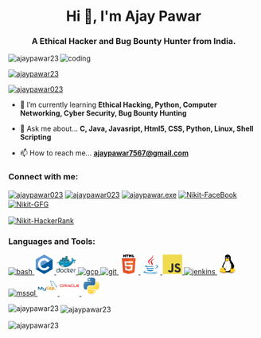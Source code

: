 <h1 align="center">Hi 👋, I'm Ajay Pawar</h1>
<h3 align="center">A Ethical Hacker and Bug Bounty Hunter from India.</h3>
<img align="right" alt="coding" width="400" src="https://media1.giphy.com/media/RbDKaczqWovIugyJmW/200.gif">

<p align="left"> <img src="https://komarev.com/ghpvc/?username=ajaypawar23&label=Profile%20views&color=0e75b6&style=flat" alt="ajaypawar23" /> </p>

<p align="left"> <a href="https://github.com/ryo-ma/github-profile-trophy"><img src="https://github-profile-trophy.vercel.app/?username=ajaypawar23" alt="ajaypawar23" /></a> </p>

<p align="left"> <a href="https://twitter.com/ajaypawar023" target="blank"><img src="https://img.shields.io/twitter/follow/ajaypawar023?logo=twitter&style=for-the-badge" alt="ajaypawar023" /></a> </p>

- 🌱 I’m currently learning **Ethical Hacking, Python, Computer Networking, Cyber Security, Bug Bounty Hunting**

- 💬 Ask me about... **C, Java, Javasript, Html5, CSS, Python, Linux, Shell Scripting**

- 📫 How to reach me... **ajaypawar7567@gmail.com**

<h3 align="left">Connect with me:</h3>
<p align="left">
<a href="https://twitter.com/ajaypawar023" target="blank"><img align="center" src="https://raw.githubusercontent.com/rahuldkjain/github-profile-readme-generator/master/src/images/icons/Social/twitter.svg" alt="ajaypawar023" height="30" width="40" /></a>
<a href="https://linkedin.com/in/ajaypawar023" target="blank"><img align="center" src="https://raw.githubusercontent.com/rahuldkjain/github-profile-readme-generator/master/src/images/icons/Social/linked-in-alt.svg" alt="ajaypawar023" height="30" width="40" /></a>
<a href="https://instagram.com/ajaypawar.exe" target="blank"><img align="center" src="https://raw.githubusercontent.com/rahuldkjain/github-profile-readme-generator/master/src/images/icons/Social/instagram.svg" alt="ajaypawar.exe" height="30" width="40" /></a>
<a href="https://www.facebook.com/profile.php?id=100021979189082/" target="blank"><img align="center" src="https://raw.githubusercontent.com/rahuldkjain/github-profile-readme-generator/master/src/images/icons/Social/facebook.svg" alt="Nikit-FaceBook" height="30" width="40" /></a>
<a href="https://auth.geeksforgeeks.org/user/ajaypawar23/profile" target="blank"><img align="center" src="https://raw.githubusercontent.com/rahuldkjain/github-profile-readme-generator/master/src/images/icons/Social/geeks-for-geeks.svg" alt="Nikit-GFG" height="30" width="40" /></a></p>
<a href="https://www.hackerrank.com/ajaypawar7567" target="blank"><img align="center" src="https://raw.githubusercontent.com/rahuldkjain/github-profile-readme-generator/master/src/images/icons/Social/hackerrank.svg" alt="Nikit-HackerRank" height="30" width="40" /></a>
</p>

<h3 align="left">Languages and Tools:</h3>
<p align="left"> <a href="https://www.gnu.org/software/bash/" target="_blank" rel="noreferrer"> <img src="https://www.vectorlogo.zone/logos/gnu_bash/gnu_bash-icon.svg" alt="bash" width="40" height="40"/> </a> <a href="https://www.cprogramming.com/" target="_blank" rel="noreferrer"> <img src="https://raw.githubusercontent.com/devicons/devicon/master/icons/c/c-original.svg" alt="c" width="40" height="40"/> </a> <a href="https://www.docker.com/" target="_blank" rel="noreferrer"> <img src="https://raw.githubusercontent.com/devicons/devicon/master/icons/docker/docker-original-wordmark.svg" alt="docker" width="40" height="40"/> </a> <a href="https://cloud.google.com" target="_blank" rel="noreferrer"> <img src="https://www.vectorlogo.zone/logos/google_cloud/google_cloud-icon.svg" alt="gcp" width="40" height="40"/> </a> <a href="https://git-scm.com/" target="_blank" rel="noreferrer"> <img src="https://www.vectorlogo.zone/logos/git-scm/git-scm-icon.svg" alt="git" width="40" height="40"/> </a> <a href="https://www.w3.org/html/" target="_blank" rel="noreferrer"> <img src="https://raw.githubusercontent.com/devicons/devicon/master/icons/html5/html5-original-wordmark.svg" alt="html5" width="40" height="40"/> </a> <a href="https://www.java.com" target="_blank" rel="noreferrer"> <img src="https://raw.githubusercontent.com/devicons/devicon/master/icons/java/java-original.svg" alt="java" width="40" height="40"/> </a> <a href="https://developer.mozilla.org/en-US/docs/Web/JavaScript" target="_blank" rel="noreferrer"> <img src="https://raw.githubusercontent.com/devicons/devicon/master/icons/javascript/javascript-original.svg" alt="javascript" width="40" height="40"/> </a> <a href="https://www.jenkins.io" target="_blank" rel="noreferrer"> <img src="https://www.vectorlogo.zone/logos/jenkins/jenkins-icon.svg" alt="jenkins" width="40" height="40"/> </a> <a href="https://www.linux.org/" target="_blank" rel="noreferrer"> <img src="https://raw.githubusercontent.com/devicons/devicon/master/icons/linux/linux-original.svg" alt="linux" width="40" height="40"/> </a> <a href="https://www.microsoft.com/en-us/sql-server" target="_blank" rel="noreferrer"> <img src="https://www.svgrepo.com/show/303229/microsoft-sql-server-logo.svg" alt="mssql" width="40" height="40"/> </a> <a href="https://www.mysql.com/" target="_blank" rel="noreferrer"> <img src="https://raw.githubusercontent.com/devicons/devicon/master/icons/mysql/mysql-original-wordmark.svg" alt="mysql" width="40" height="40"/> </a> <a href="https://www.oracle.com/" target="_blank" rel="noreferrer"> <img src="https://raw.githubusercontent.com/devicons/devicon/master/icons/oracle/oracle-original.svg" alt="oracle" width="40" height="40"/> </a> <a href="https://www.python.org" target="_blank" rel="noreferrer"> <img src="https://raw.githubusercontent.com/devicons/devicon/master/icons/python/python-original.svg" alt="python" width="40" height="40"/> </a> </p>

<p><img align="left" src="https://github-readme-stats.vercel.app/api/top-langs?username=ajaypawar23&show_icons=true&locale=en&layout=compact" alt="ajaypawar23" /></p>

<p>&nbsp;<img align="center" src="https://github-readme-stats.vercel.app/api?username=ajaypawar23&show_icons=true&locale=en" alt="ajaypawar23" /></p>

<p><img align="center" src="https://github-readme-streak-stats.herokuapp.com/?user=ajaypawar23&" alt="ajaypawar23" /></p>
